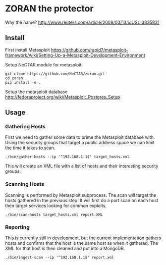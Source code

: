 # ZORAN the protector

Why the name? http://www.reuters.com/article/2008/03/13/idUSL13835831

## Install

First install Metasploit https://github.com/rapid7/metasploit-framework/wiki/Setting-Up-a-Metasploit-Development-Environment


Setup NeCTAR module for metasploit:

    git clone https://github.com/NeCTAR/zoran.git
    cd zoran
    pip install -e .

Setup the metasploit database
http://fedoraproject.org/wiki/Metasploit_Postgres_Setup

## Usage

### Gathering Hosts

First we need to gather some data to prime the Metasploit database
with.  Using the security groups that target a public address space we
can limit the time it takes to scan.

    ./bin/gather-hosts --ip '^192.168.1.1$' target_hosts.xml

This will create an XML file with a list of hosts and their
interesting security groups.

### Scanning Hosts

Scanning is performed by Metasploit subprocess.  The scan will target
the hosts gathered in the previous step.  It will first do a port scan
on each host then target services looking for common exploits.

    ./bin/scan-hosts target_hosts.xml report.XML

### Reporting

This is currently still in development, but the current implementation
gathers hosts and confirms that the host is the same host as when it
gathered.  The XML for that host is then cleaned and put into a MongoDB.

    ./bin/ingest-scan --ip '^192.168.1.1$' report.xml
